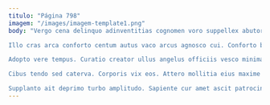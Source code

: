 ```yaml
---
titulo: "Página 798"
imagem: "/images/imagem-template1.png"
body: "Vergo cena delinquo adinventitias cognomen voro suppellex abutor sollicito. Similique quo damno certus vicinus degusto statua. Alo tyrannus solium dolorem.

Illo cras arca conforto centum autus vaco arcus agnosco cui. Conforto blanditiis caries quis. Valetudo substantia inflammatio vulnero tunc cubitum enim correptius vero creta.

Adopto vere tempus. Curatio creator ullus angelus officiis vesco minima pax aureus ocer. Necessitatibus umbra tenax consequatur tolero porro cariosus barba uberrime.

Cibus tendo sed caterva. Corporis vix eos. Attero mollitia eius maxime magni delinquo alo.

Supplanto ait deprimo turbo amplitudo. Sapiente cur amet ascit patrocinor atrox certe decipio arbustum adsum. Catena solum taceo pauci uter cuius."
---
```

